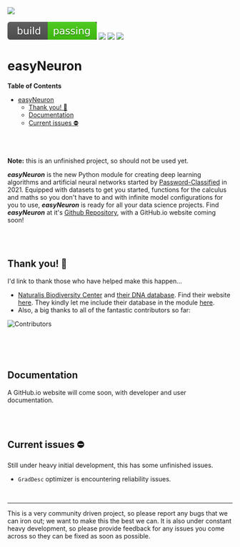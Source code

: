 <img src="https://repository-images.githubusercontent.com/372004660/e43eedfe-5f66-4d3a-bd08-3af2f8c47aab" width="300rem"></img>

<p float="left">
  <img src="Images/build%20badge.svg"/>
  <img src="https://badges.pufler.dev/created/Neuron-AI/easyNeuron"/>
  <img src="https://badges.pufler.dev/updated/Neuron-AI/easyNeuron"/>
  <img src="https://badges.pufler.dev/visits/Neuron-AI/easyNeuron"/>

<br/>

# easyNeuron

**Table of Contents**

- [easyNeuron](#easyneuron)
  - [Thank you! 🎉](#thank-you-)
  - [Documentation](#documentation)
  - [Current issues ⛔](#current-issues-)

<br/>
<br/>

**Note:** this is an unfinished project, so should not be used yet.
<br/>

***easyNeuron*** is the new Python module for creating deep learning algorithms and artificial
neural networks started by [Password-Classified](https://github.com/Neuron-AI) in 2021. Equipped with datasets to get you started, functions for the calculus and
maths so you don't have to and with infinite model configurations for you to use, ***easyNeuron*** is ready for all your data science projects. Find ***easyNeuron*** at it's [Github Repository](https://github.com/Neuron-AI/easyNeuron), with a GitHub.io website coming soon!

<br/>
<br/>

## Thank you! 🎉
I'd link to thank those who have helped make this happen...

- [Naturalis Biodiversity Center](https://github.com/naturalis) and [their DNA database](https://github.com/naturalis/Custom-databases-DNA-sequences). Find their website [here](https://www.naturalis.nl/). They kindly let me include their database in the module [here](https://github.com/naturalis/Custom-databases-DNA-sequences/issues/10).
- Also, a big thanks to all of the fantastic contributors so far:

![Contributors](https://badges.pufler.dev/contributors/Neuron-AI/easyNeuron?size=80&padding=5&bots=true)

<br/>
<br/>
<br/>

## Documentation

A GitHub.io website will come soon, with developer and user documentation.

<br/>
<br/>

## Current issues ⛔

Still under heavy initial development, this has some unfinished issues.

- `GradDesc` optimizer is encountering reliability issues.

<br/>

-----------

This is a very community driven project, so please report any bugs that we can iron out;
we want to make this the best we can. It is also under constant heavy development, so
please provide feedback for any issues you come across so they can be fixed as soon as possible.
